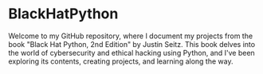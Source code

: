 # BlackHatPython

Welcome to my GitHub repository, where I document my projects from the book "Black Hat Python, 2nd Edition" by Justin Seitz. This book delves into the world of cybersecurity and ethical hacking using Python, and I've been exploring its contents, creating projects, and learning along the way.
